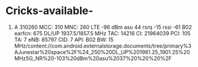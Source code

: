 # Cricks-available-
1) A 310260 MCC: 310 MNC: 260 LTE -96 dBm asu 44 rsrq -15 rssi -61 B02 earfcn: 675 DL/UP 1937.5/1857.5 MHz TAC: 14216 CI: 21964039 PCI: 105 TA: 7  eNB: 85797 CID: 7 API: B02 BW: 15 MHz/content://com.android.externalstorage.documents/tree/primary%3AJunestar%20space%2F%24_250%20DL_UP%201981.25_1901.25%20MHz5G_NR%20-103%20dBm%20asu%2037%20%20%20%2F
